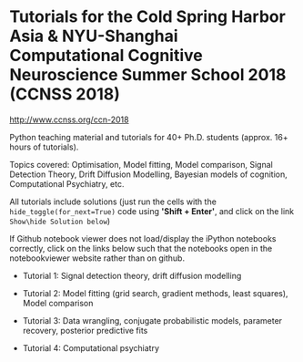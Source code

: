 # Tutorials for the Cold Spring Harbor Asia & NYU-Shanghai Computational Cognitive Neuroscience Summer School 2018 (CCNSS 2018)
http://www.ccnss.org/ccn-2018

Python teaching material and tutorials for 40+ Ph.D. students (approx. 16+ hours of tutorials). 

Topics covered: Optimisation, Model fitting, Model comparison, Signal Detection Theory, Drift Diffusion Modelling, Bayesian models of cognition, Computational Psychiatry, etc.

All tutorials include solutions (just run the cells with the `hide_toggle(for_next=True)` code using **'Shift + Enter'**, and click on the link `Show\hide Solution below`)

If Github notebook viewer does not load/display the iPython notebooks correctly, click on the links below such that the notebooks open in the notebookviewer website rather than on github.

* Tutorial 1: Signal detection theory, drift diffusion modelling

* Tutorial 2: Model fitting (grid search, gradient methods, least squares), Model comparison

* Tutorial 3: Data wrangling, conjugate probabilistic models, parameter recovery, posterior predictive fits

* Tutorial 4: Computational psychiatry
